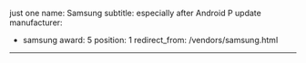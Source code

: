 just one
name: Samsung
subtitle: especially after Android P update
manufacturer:
  - samsung
award: 5
position: 1
redirect_from: /vendors/samsung.html
---
